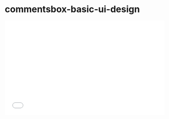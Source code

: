# commentsbox-basic-ui-design
<iframe width="100%" height="300" src="//jsfiddle.net/vijay005676/f73pvmnz/3/embedded/" allowfullscreen="allowfullscreen" allowpaymentrequest frameborder="0"></iframe>

